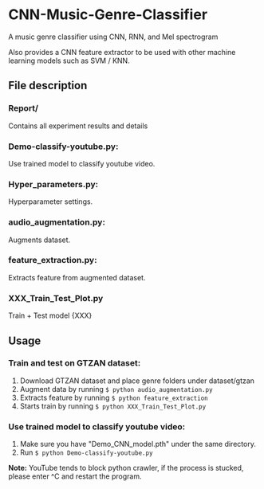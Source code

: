 # CNN-Music-Genre-Classifier

A music genre classifier using CNN, RNN, and Mel spectrogram

Also provides a CNN feature extractor to be used with other machine learning models such as SVM / KNN.

## File description

### Report/
Contains all experiment results and details

### Demo-classify-youtube.py: 
Use trained model to classify youtube video.

### Hyper_parameters.py: 
Hyperparameter settings.

### audio_augmentation.py: 
Augments dataset.

### feature_extraction.py: 
Extracts feature from augmented dataset.

### XXX_Train_Test_Plot.py
Train + Test model {XXX}

## Usage
### Train and test on GTZAN dataset:
1. Download GTZAN dataset and place genre folders under dataset/gtzan
2. Augment data by running ```$ python audio_augmentation.py```
3. Extracts feature by running ```$ python feature_extraction```
4. Starts train by running ```$ python XXX_Train_Test_Plot.py```

### Use trained model to classify youtube video:
1. Make sure you have "Demo_CNN_model.pth" under the same directory.
2. Run ```$ python Demo-classify-youtube.py```

**Note:** YouTube tends to block python crawler, if the process is stucked, please enter ^C and restart the program.
